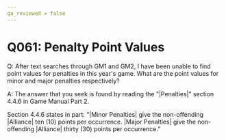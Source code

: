 ```yaml
---
qa_reviewed = false
---
```


# Q061: Penalty Point Values

Q: After text searches through GM1 and GM2, I have been unable to find point values for penalties in this year's game. What are the point values for minor and major penalties respectively?

A: The answer that you seek is found by reading the "|Penalties|" section 4.4.6 in Game Manual Part 2.

Section 4.4.6 states in part: "|Minor Penalties| give the non-offending |Alliance| ten (10) points per occurrence. |Major Penalties| give the non-offending |Alliance| thirty (30) points per occurrence."